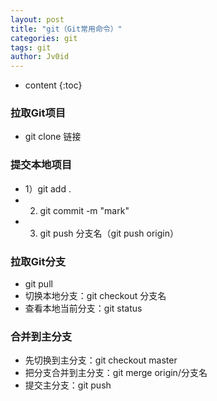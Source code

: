 ```yaml
---
layout: post
title: "git（Git常用命令）"
categories: git
tags: git
author: Jv0id
---
```


* content
{:toc}
### 拉取Git项目

- git clone 链接

### 提交本地项目

- 1）git add .
- 2)  git commit -m "mark"
- 3)  git push 分支名（git push origin）



### 拉取Git分支

- git pull
- 切换本地分支：git checkout 分支名
- 查看本地当前分支：git status



### 合并到主分支

- 先切换到主分支：git checkout master
- 把分支合并到主分支：git merge origin/分支名
- 提交主分支：git push
